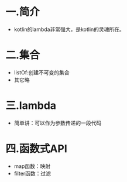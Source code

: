 # 一.简介
+ kotlin的lambda非常强大，是kotlin的灵魂所在。

# 二.集合
+ listOf:创建不可变的集合
+ 其它略

# 三.lambda
+ 简单讲：可以作为参数传递的一段代码

# 四.函数式API
+ map函数：映射
+ filter函数：过滤